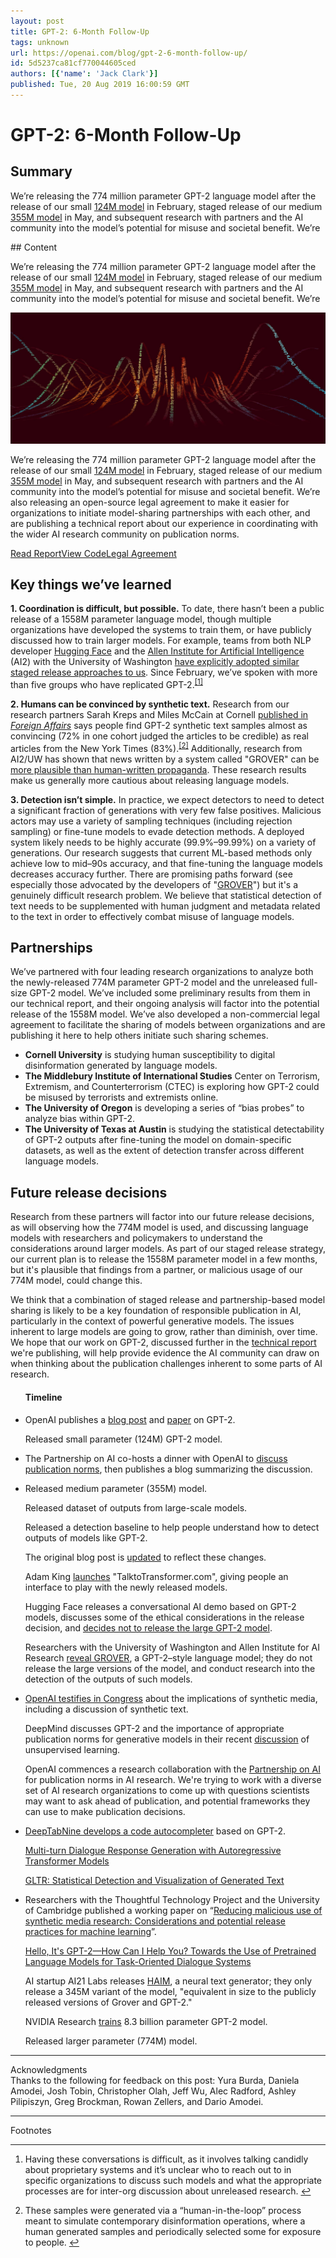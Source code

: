 ```yaml
---
layout: post
title: GPT-2: 6-Month Follow-Up
tags: unknown
url: https://openai.com/blog/gpt-2-6-month-follow-up/
id: 5d5237ca81cf770044605ced
authors: [{'name': 'Jack Clark'}]
published: Tue, 20 Aug 2019 16:00:59 GMT
---
```


# GPT-2: 6-Month Follow-Up
## Summary
<!--kg-card-begin: markdown--><div class="js-excerpt">
<p>We’re releasing the 774 million parameter GPT-2 language model after the release of our small <a href="https://openai.com/blog/better-language-models/">124M model</a> in February, staged release of our medium <a href="https://openai.com/blog/better-language-models/#update">355M model</a> in May, and subsequent research with partners and the AI community into the model’s potential for misuse and societal benefit. We’re</p></div>
## Content
<!--kg-card-begin: markdown--><div class="js-excerpt">
<p>We’re releasing the 774 million parameter GPT-2 language model after the release of our small <a href="https://openai.com/blog/better-language-models/">124M model</a> in February, staged release of our medium <a href="https://openai.com/blog/better-language-models/#update">355M model</a> in May, and subsequent research with partners and the AI community into the model’s potential for misuse and societal benefit. We’re</p></div>
<!--kg-card-begin: markdown--><div class="js-excerpt">
<img alt="GPT-2: 6-Month Follow-Up" src="images/gpt-2_update_8-14a-40.jpg"/><p>We’re releasing the 774 million parameter GPT-2 language model after the release of our small <a href="https://openai.com/blog/better-language-models/">124M model</a> in February, staged release of our medium <a href="https://openai.com/blog/better-language-models/#update">355M model</a> in May, and subsequent research with partners and the AI community into the model’s potential for misuse and societal benefit. We’re also releasing an open-source legal agreement to make it easier for organizations to initiate model-sharing partnerships with each other, and are publishing a technical report about our experience in coordinating with the wider AI research community on publication norms.</p>
</div>
<section class="btns"><a class="btn btn-padded icon-paper" href="https://arxiv.org/abs/1908.09203" target="blank">Read Report</a><a class="btn btn-padded icon-code" href="https://github.com/openai/gpt-2" target="blank">View Code</a><a class="btn btn-padded icon-download" href="https://cdn.openai.com/Software+Access+Agreement+Template.docx" target="blank">Legal Agreement</a></section>
<h2 id="keythingswevelearned">Key things we’ve learned</h2>
<p><strong>1. Coordination is difficult, but possible.</strong> To date, there hasn’t been a public release of a 1558M parameter language model, though multiple organizations have developed the systems to train them, or have publicly discussed how to train larger models. For example, teams from both NLP developer <a href="https://medium.com/huggingface/ethical-analysis-of-the-open-sourcing-of-a-state-of-the-art-conversational-ai-852113c324b2">Hugging Face</a> and the <a href="https://allenai.org/">Allen Institute for Artificial Intelligence</a> (AI2) with the University of Washington <a href="https://arxiv.org/abs/1905.12616">have explicitly adopted similar staged release approaches to us</a>. Since February, we’ve spoken with more than five groups who have replicated GPT-2.<sup class="footnote-ref"><a href="#fn1" id="fnref1">[1]</a></sup></p>
<p><strong>2. Humans can be convinced by synthetic text.</strong> Research from our research partners Sarah Kreps and Miles McCain at Cornell <a href="https://www.foreignaffairs.com/articles/2019-08-02/not-your-fathers-bots">published in <em>Foreign Affairs</em></a> says people find GPT-2 synthetic text samples almost as convincing (72% in one cohort judged the articles to be credible) as real articles from the New York Times (83%).<sup class="footnote-ref"><a href="#fn2" id="fnref2">[2]</a></sup> Additionally, research from AI2/UW has shown that news written by a system called "GROVER" can be <a href="https://arxiv.org/abs/1905.12616">more plausible than human-written propaganda</a>. These research results make us generally more cautious about releasing language models.</p>
<p><strong>3. Detection isn’t simple.</strong> In practice, we expect detectors to need to detect a significant fraction of generations with very few false positives. Malicious actors may use a variety of sampling techniques (including rejection sampling) or fine-tune models to evade detection methods. A deployed system likely needs to be highly accurate (99.9%–99.99%) on a variety of generations. Our research suggests that current ML-based methods only achieve low to mid–90s accuracy, and that fine-tuning the language models decreases accuracy further. There are promising paths forward (see especially those advocated by the developers of "<a href="https://arxiv.org/abs/1905.12616">GROVER</a>") but it's a genuinely difficult research problem. We believe that statistical detection of text needs to be supplemented with human judgment and metadata related to the text in order to effectively combat misuse of language models.</p>
<h2 id="partnerships">Partnerships</h2>
<p>We’ve partnered with four leading research organizations to analyze both the newly-released 774M parameter GPT-2 model and the unreleased full-size GPT-2 model. We’ve included some preliminary results from them in our technical report, and their ongoing analysis will factor into the potential release of the 1558M model. We’ve also developed a non-commercial legal agreement to facilitate the sharing of models between organizations and are publishing it here to help others initiate such sharing schemes.</p>
<ul>
<li><strong>Cornell University</strong> is studying human susceptibility to digital disinformation generated by language models.</li>
<li><strong>The Middlebury Institute of International Studies</strong> Center on Terrorism, Extremism, and Counterterrorism (CTEC) is exploring how GPT-2 could be misused by terrorists and extremists online.</li>
<li><strong>The University of Oregon</strong> is developing a series of “bias probes” to analyze bias within GPT-2.</li>
<li><strong>The University of Texas at Austin</strong> is studying the statistical detectability of GPT-2 outputs after fine-tuning the model on domain-specific datasets, as well as the extent of detection transfer across different language models.</li>
</ul>
<h2 id="futurereleasedecisions">Future release decisions</h2>
<p>Research from these partners will factor into our future release decisions, as will observing how the 774M model is used, and discussing language models with researchers and policymakers to understand the considerations around larger models. As part of our staged release strategy, our current plan is to release the 1558M parameter model in a few months, but it's plausible that findings from a partner, or malicious usage of our 774M model, could change this.</p>
<p>We think that a combination of staged release and partnership-based model sharing is likely to be a key foundation of responsible publication in AI, particularly in the context of powerful generative models. The issues inherent to large models are going to grow, rather than diminish, over time. We hope that our work on GPT-2, discussed further in the <a href="https://cdn.openai.com/GPT_2_August_Report.pdf">technical report</a> we're publishing, will help provide evidence the AI community can draw on when thinking about the publication challenges inherent to some parts of AI research.</p>
<div class="full bg-shadow mb-2">
<div class="container">
<div class="row">
<div class="content">
<ul class="timeline pb-1.5" id="timeline">
<h4>Timeline</h4>
<li data-date="February 2019">
<p>OpenAI publishes a <a href="https://openai.com/blog/better-language-models/">blog post</a> and <a href="https://cdn.openai.com/better-language-models/language_models_are_unsupervised_multitask_learners.pdf">paper</a> on GPT-2.</p>
<p>Released small parameter (124M) GPT-2 model.</p>
</li>
<li data-date="March 2019">
<p>The Partnership on AI co-hosts a dinner with OpenAI to <a href="https://www.partnershiponai.org/when-is-it-appropriate-to-publish-high-stakes-ai-research/">discuss publication norms</a>, then publishes a blog summarizing the discussion.</p>
</li>
<li data-date="May 2019">
<p>Released medium parameter (355M) model.</p>
<p>Released dataset of outputs from large-scale models.</p>
<p>Released a detection baseline to help people understand how to detect outputs of models like GPT-2.</p>
<p>The original blog post is <a href="https://openai.com/blog/better-language-models/#update">updated</a> to reflect these changes.</p>
<p>Adam King <a href="https://twitter.com/adamdanielking/status/1125831730848571392?lang=en">launches</a> "TalktoTransformer.com", giving people an interface to play with the newly released models.</p>
<p>Hugging Face releases a conversational AI demo based on GPT-2 models, discusses some of the ethical considerations in the release decision, and <a href="https://medium.com/huggingface/ethical-analysis-of-the-open-sourcing-of-a-state-of-the-art-conversational-ai-852113c324b2">decides not to release the large GPT-2 model</a>.</p>
<p>Researchers with the University of Washington and Allen Institute for AI Research <a href="https://arxiv.org/abs/1905.12616">reveal GROVER</a>, a GPT-2–style language model; they do not release the large versions of the model, and conduct research into the detection of the outputs of such models.</p>
</li>
<li data-date="June 2019">
<p><a href="https://www.youtube.com/watch?v=tdLS9MlIWOk">OpenAI testifies in Congress</a> about the implications of synthetic media, including a discussion of synthetic text.</p>
<p>DeepMind discusses GPT-2 and the importance of appropriate publication norms for generative models in their recent <a href="https://deepmind.com/blog/article/unsupervised-learning">discussion</a> of unsupervised learning.</p>
<p>OpenAI commences a research collaboration with the <a href="https://www.partnershiponai.org/">Partnership on AI</a> for publication norms in AI research. We're trying to work with a diverse set of AI research organizations to come up with questions scientists may want to ask ahead of publication, and potential frameworks they can use to make publication decisions.</p>
</li>
<li data-date="July 2019">
<p><a href="https://tabnine.com/blog/deep">DeepTabNine develops a code autocompleter</a> based on GPT-2.</p>
<p><a href="https://arxiv.org/abs/1908.01841">Multi-turn Dialogue Response Generation with Autoregressive Transformer Models</a></p>
<p><a href="https://www.aclweb.org/anthology/P19-3019">GLTR: Statistical Detection and Visualization of Generated Text</a></p>
</li>
<li data-date="August 2019">
<p>Researchers with the Thoughtful Technology Project and the University of Cambridge published a working paper on “<a href="https://arxiv.org/abs/1907.11274">Reducing malicious use of synthetic media research: Considerations and potential release practices for machine learning</a>”.</p>
<p><a href="https://arxiv.org/abs/1907.05774">Hello, It's GPT-2—How Can I Help You? Towards the Use of Pretrained Language Models for Task-Oriented Dialogue Systems</a></p>
<p>AI startup AI21 Labs releases <a href="https://www.ai21.com/haim-post">HAIM</a>, a neural text generator; they only release a 345M variant of the model, "equivalent in size to the publicly released versions of Grover and GPT-2."</p>
<p>NVIDIA Research <a href="https://nv-adlr.github.io/MegatronLM">trains</a> 8.3 billion parameter GPT-2 model.</p>
<p>Released larger parameter (774M) model.</p>
</li>
</ul>
</div><!-- end .content -->
</div><!-- end .row -->
</div><!-- end .container -->
</div><!-- end .full -->
<footer class="post-footer js-post-footer">
<!-- footer item -->
<div><hr/><div class="row">
<div class="col">Acknowledgments</div>
<div class="col">Thanks to the following for feedback on this post: Yura Burda, Daniela Amodei, Josh Tobin, Christopher Olah, Jeff Wu, Alec Radford, Ashley Pilipiszyn, Greg Brockman, Rowan Zellers, and Dario Amodei.
</div>
</div></div>
<!-- special footer item for footnotes -->
<div data-order="-1"><hr/><div class="row">
<div class="col">Footnotes</div>
<div class="col"><hr class="footnotes-sep"/>
<section class="footnotes">
<ol class="footnotes-list">
<li class="footnote-item" id="fn1"><p>Having these conversations is difficult, as it involves talking candidly about proprietary systems and it’s unclear who to reach out to in specific organizations to discuss such models and what the appropriate processes are for inter-org discussion about unreleased research. <a class="footnote-backref" href="#fnref1">↩︎</a></p>
</li>
<li class="footnote-item" id="fn2"><p>These samples were generated via a “human-in-the-loop” process meant to simulate contemporary disinformation operations, where a human generated samples and periodically selected some for exposure to people. <a class="footnote-backref" href="#fnref2">↩︎</a></p>
</li>
</ol>
</section>
<!--kg-card-end: markdown--></div></div></div></footer>